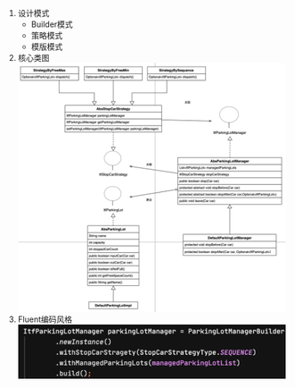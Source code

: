 1. 设计模式
    - Builder模式
    - 策略模式
    - 模版模式  
2. 核心类图
![image.png](./images/ParkingLot类图.png)
3. Fluent编码风格
![image.png](./images/Fluent%20API.png)

